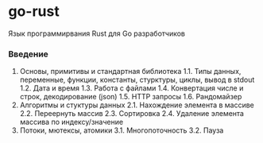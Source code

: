 # go-rust

Язык программирвания Rust для Go разработчиков

### Введение

1. Основы, примитивы и стандартная библиотека
    1.1. Типы данных, переменные, функции, константы, стурктуры, циклы, вывод в stdout
    1.2. Дата и время
    1.3. Работа с файлами
    1.4. Конвертация числе и строк, декодирование (json)
    1.5. HTTP запросы
    1.6. Рандомайзер
2. Алгоритмы и стуктуры данных
    2.1. Нахождение элемента в массиве
    2.2. Переернуть массив
    2.3. Сортировка
    2.4. Удаление элемента массива по индексу/значение
3. Потоки, мютексы, атомики
    3.1. Многопоточность
    3.2. Пауза
